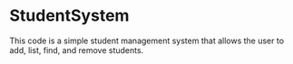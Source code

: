 # StudentSystem
This code is a simple student management system that allows the user to add, list, find, and remove students.
